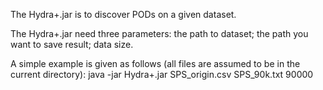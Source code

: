 The Hydra+.jar is to discover PODs on a given dataset.

The Hydra+.jar need three parameters: the path to dataset; the path you want to save result; data size.

A simple example is given as follows (all files are assumed to be in the current directory):
java -jar Hydra+.jar SPS_origin.csv SPS_90k.txt 90000
